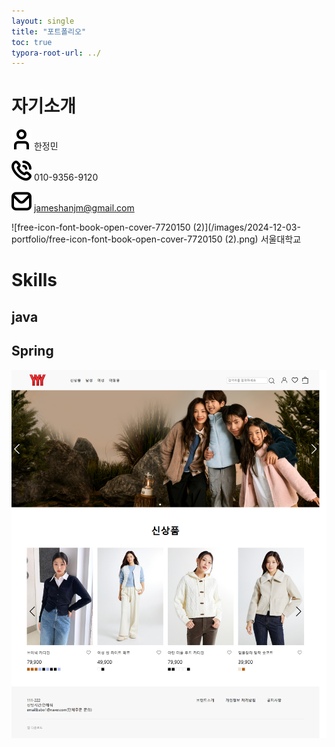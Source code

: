 ```yaml
---
layout: single
title: "포트폴리오"
toc: true
typora-root-url: ../
---
```


# 자기소개



![free-icon-font-user-3917546](/images/2021-12-02-portfolio/free-icon-font-user-3917546.png)  한정민

![free-icon-font-phone-call-5068703](/images/2024-12-03-portfolio/free-icon-font-phone-call-5068703.png)  010-9356-9120

![free-icon-font-envelope-3916632](/images/2024-12-03-portfolio/free-icon-font-envelope-3916632.png)  jameshanjm@gmail.com

![free-icon-font-book-open-cover-7720150 (2)](/images/2024-12-03-portfolio/free-icon-font-book-open-cover-7720150 (2).png)  서울대학교



# Skills
## java
## Spring

[![prpoject](/images/2021-12-02-portfolio/prpoject.png)](https://github.com/Hans975/team_project2)
